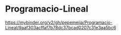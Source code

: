 # Programacio-Lineal
https://mybinder.org/v2/gh/pepemejia/Programacio-Lineal/9aaf303acffaf7b78dc37bcad0207c31e3aa5bc6
